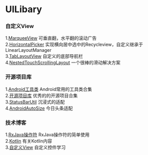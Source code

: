 # UILibary

### 自定义View<br>
1.[MarqueeView](https://github.com/sunfusheng/MarqueeView) 可垂直翻，水平翻的滚动广告<br>
2.[HorizontalPicker](https://github.com/adityagohad/HorizontalPicker) 实现横向居中选中的Recycleview，自定义继承于LinearLayoutManager<br>
3.[TabLayoutView](https://github.com/Dizoo/UILibary/blob/master/app/src/main/java/com/dizoo/uilibary/view/TabLayoutView.java) 自定义的底部导航栏<br>
4.[NestedTouchScrollingLayout](https://github.com/JarvisGG/NestedTouchScrollingLayout) 一个很棒的滑动解决方案<br>

### 开源项目库<br>
1.[Android工具类](https://github.com/Blankj/AndroidUtilCode) Android常用的工具类合集<br>
2.[开源项目库](https://github.com/opendigg/awesome-github-android-ui) 优秀的的开源项目合集<br>
3.[StatusBarUtil](https://github.com/laobie/StatusBarUtil) 沉浸式的适配<br>
4.[AndroidAutoSize](https://github.com/JessYanCoding/AndroidAutoSize) 今日头条适配<br>

### 技术博客<br>
1.[RxJava操作符](https://juejin.im/post/5b17560e6fb9a01e2862246f) RxJava操作符的简单使用<br>
2.[Kotlin](https://github.com/huaqianlee/KotlinDemo) 有关Kotlin内容<br>
3.[自定义View](https://github.com/GcsSloop/AndroidNote/tree/master/CustomView) 自定义控件学习<br>

  

